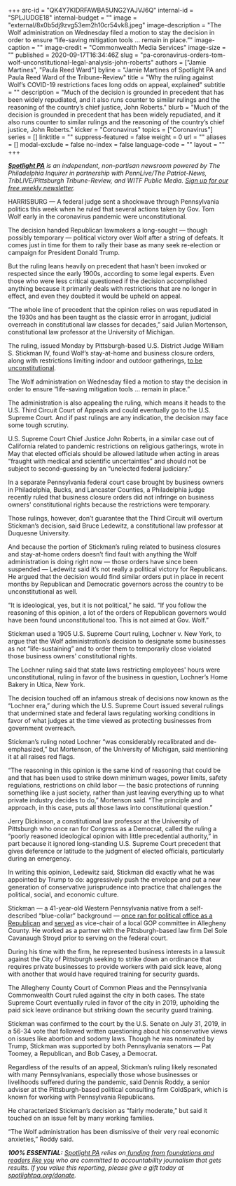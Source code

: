 +++
arc-id = "QK4Y7KIDRFAWBA5UNG2YAJVJ6Q"
internal-id = "SPLJUDGE18"
internal-budget = ""
image = "external/8x0b5dj9zvg53em2h10cr54vk8.jpeg"
image-description = "The Wolf administration on Wednesday filed a motion to stay the decision in order to ensure “life-saving mitigation tools ... remain in place.”"
image-caption = ""
image-credit = "Commonwealth Media Services"
image-size = ""
published = 2020-09-17T16:34:46Z
slug = "pa-coronavirus-orders-tom-wolf-unconstitutional-legal-analysis-john-roberts"
authors = ["Jamie Martines", "Paula Reed Ward"]
byline = "Jamie Martines of Spotlight PA and Paula Reed Ward of the Tribune-Review"
title = "Why the ruling against Wolf’s COVID-19 restrictions faces long odds on appeal, explained"
subtitle = ""
description = "Much of the decision is grounded in precedent that has been widely repudiated, and it also runs counter to similar rulings and the reasoning of the country’s chief justice, John Roberts."
blurb = "Much of the decision is grounded in precedent that has been widely repudiated, and it also runs counter to similar rulings and the reasoning of the country’s chief justice, John Roberts."
kicker = "Coronavirus"
topics = ["Coronavirus"]
series = []
linktitle = ""
suppress-featured = false
weight = 0
url = ""
aliases = []
modal-exclude = false
no-index = false
language-code = ""
layout = ""
+++

<a href="https://www.spotlightpa.org/"><i><b>Spotlight PA</b></i></a><i> is an independent, non-partisan newsroom powered by The Philadelphia Inquirer in partnership with PennLive/The Patriot-News, TribLIVE/Pittsburgh Tribune-Review, and WITF Public Media. </i><a href="https://www.spotlightpa.org/newsletters"><i>Sign up for our free weekly newsletter</i></a><i>.</i>

HARRISBURG — A federal judge sent a shockwave through Pennsylvania politics this week when he ruled that several actions taken by Gov. Tom Wolf early in the coronavirus pandemic were unconstitutional.

The decision handed Republican lawmakers a long-sought — though possibly temporary — political victory over Wolf after a string of defeats. It comes just in time for them to rally their base as many seek re-election or campaign for President Donald Trump.

But the ruling leans heavily on precedent that hasn’t been invoked or respected since the early 1900s, according to some legal experts. Even those who were less critical questioned if the decision accomplished anything because it primarily deals with restrictions that are no longer in effect, and even they doubted it would be upheld on appeal.

“The whole line of precedent that the opinion relies on was repudiated in the 1930s and has been taught as the classic error in arrogant, judicial overreach in constitutional law classes for decades,” said Julian Mortenson, constitutional law professor at the University of Michigan.

The ruling, issued Monday by Pittsburgh-based U.S. District Judge William S. Stickman IV, found Wolf’s stay-at-home and business closure orders, along with restrictions limiting indoor and outdoor gatherings, <a href="https://www.spotlightpa.org/news/2020/09/pa-coronavirus-business-closures-gathering-limits-unconstitutional-federal-court/">to be unconstitutional</a>.

<script src="https://www.spotlightpa.org/embed.js" async></script><div data-spl-embed-version="1" data-spl-src="https://www.spotlightpa.org/embeds/newsletter/"></div>

The Wolf administration on Wednesday filed a motion to stay the decision in order to ensure “life-saving mitigation tools ... remain in place.”

The administration is also appealing the ruling, which means it heads to the U.S. Third Circuit Court of Appeals and could eventually go to the U.S. Supreme Court. And if past rulings are any indication, the decision may face some tough scrutiny.

U.S. Supreme Court Chief Justice John Roberts, in a similar case out of California related to pandemic restrictions on religious gatherings, wrote in May that elected officials should be allowed latitude when acting in areas “fraught with medical and scientific uncertainties” and should not be subject to second-guessing by an “unelected federal judiciary.”

In a separate Pennsylvania federal court case brought by business owners in Philadelphia, Bucks, and Lancaster Counties, a Philadelphia judge recently ruled that business closure orders did not infringe on business owners' constitutional rights because the restrictions were temporary.

Those rulings, however, don’t guarantee that the Third Circuit will overturn Stickman’s decision, said Bruce Ledewitz, a constitutional law professor at Duquesne University.

And because the portion of Stickman’s ruling related to business closures and stay-at-home orders doesn’t find fault with anything the Wolf administration is doing right now — those orders have since been suspended — Ledewitz said it’s not really a political victory for Republicans. He argued that the decision would find similar orders put in place in recent months by Republican and Democratic governors across the country to be unconstitutional as well.

“It is ideological, yes, but it is not political,” he said. “If you follow the reasoning of this opinion, a lot of the orders of Republican governors would have been found unconstitutional too. This is not aimed at Gov. Wolf.”

Stickman used a 1905 U.S. Supreme Court ruling, Lochner v. New York, to argue that the Wolf administration’s decision to designate some businesses as not “life-sustaining” and to order them to temporarily close violated those business owners' constitutional rights.

The Lochner ruling said that state laws restricting employees' hours were unconstitutional, ruling in favor of the business in question, Lochner’s Home Bakery in Utica, New York.

The decision touched off an infamous streak of decisions now known as the “Lochner era,” during which the U.S. Supreme Court issued several rulings that undermined state and federal laws regulating working conditions in favor of what judges at the time viewed as protecting businesses from government overreach.

Stickman’s ruling noted Lochner “was considerably recalibrated and de-emphasized,” but Mortenson, of the University of Michigan, said mentioning it at all raises red flags.

“The reasoning in this opinion is the same kind of reasoning that could be and that has been used to strike down minimum wages, power limits, safety regulations, restrictions on child labor — the basic protections of running something like a just society, rather than just leaving everything up to what private industry decides to do,” Mortenson said. “The principle and approach, in this case, puts all those laws into constitutional question.”

Jerry Dickinson, a constitutional law professor at the University of Pittsburgh who once ran for Congress as a Democrat, called the ruling a “poorly reasoned ideological opinion with little precedential authority,” in part because it ignored long-standing U.S. Supreme Court precedent that gives deference or latitude to the judgment of elected officials, particularly during an emergency.

In writing this opinion, Ledewitz said, Stickman did exactly what he was appointed by Trump to do: aggressively push the envelope and put a new generation of conservative jurisprudence into practice that challenges the political, social, and economic culture.

Stickman — a 41-year-old Western Pennsylvania native from a self-described “blue-collar” background — <a href="https://archive.triblive.com/news/economic-development-focus-of-council-race-2/">once ran for political office as a Republican</a> and <a href="https://www.judiciary.senate.gov/imo/media/doc/William%20Stickman%20SJQ%20-%20PUBLIC.pdf">served</a> as vice-chair of a local GOP committee in Allegheny County. He worked as a partner with the Pittsburgh-based law firm Del Sole Cavanaugh Stroyd prior to serving on the federal court.

<script src="https://www.spotlightpa.org/embed.js" async></script><div data-spl-embed-version="1" data-spl-src="https://www.spotlightpa.org/embeds/newsletter-covid/"></div>

During his time with the firm, he represented business interests in a lawsuit against the City of Pittsburgh seeking to strike down an ordinance that requires private businesses to provide workers with paid sick leave, along with another that would have required training for security guards.

The Allegheny County Court of Common Pleas and the Pennsylvania Commonwealth Court ruled against the city in both cases. The state Supreme Court eventually ruled in favor of the city in 2019, upholding the paid sick leave ordinance but striking down the security guard training.

Stickman was confirmed to the court by the U.S. Senate on July 31, 2019, in a 56-34 vote that followed written questioning about his conservative views on issues like abortion and sodomy laws. Though he was nominated by Trump, Stickman was supported by both Pennsylvania senators — Pat Toomey, a Republican, and Bob Casey, a Democrat.

Regardless of the results of an appeal, Stickman’s ruling likely resonated with many Pennsylvanians, especially those whose businesses or livelihoods suffered during the pandemic, said Dennis Roddy, a senior adviser at the Pittsburgh-based political consulting firm ColdSpark, which is known for working with Pennsylvania Republicans.

He characterized Stickman’s decision as “fairly moderate,” but said it touched on an issue felt by many working families.

“The Wolf administration has been dismissive of their very real economic anxieties,” Roddy said.

<i><b>100% ESSENTIAL:</b></i><i> </i><a href="https://www.spotlightpa.org/"><i>Spotlight PA</i></a><i> relies on</i><a href="https://www.spotlightpa.org/support"><i> funding from foundations and readers like you</i></a><i> who are committed to accountability journalism that gets results. If you value this reporting, please give a gift today at </i><a href="http://spotlightpa.org/donate"><i>spotlightpa.org/donate</i></a><i>.</i>
